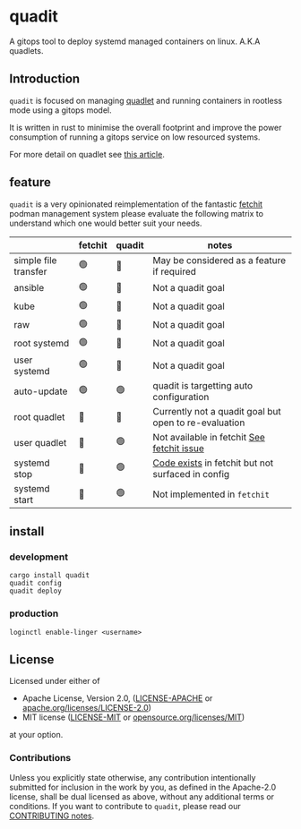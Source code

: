 # quadit

A gitops tool to deploy systemd managed containers on linux. A.K.A quadlets.

## Introduction

`quadit` is focused on managing [quadlet](https://docs.podman.io/en/latest/markdown/podman-systemd.unit.5.html) and running containers in rootless mode using a gitops model.

It is written in rust to minimise the overall footprint and improve the power consumption of running a gitops service on low resourced systems.

For more detail on quadlet see [this article](https://www.redhat.com/sysadmin/quadlet-podman). 

## feature

`quadit` is a very opinionated reimplementation of the fantastic [fetchit](https://github.com/containers/fetchit) podman management system please evaluate the following matrix to understand which one would better suit your needs.

||fetchit|quadit|notes|
|---|---|---|---|
|simple file transfer|:green_circle:|:red_circle:|May be considered as a feature if required|
|ansible|:green_circle:|:red_circle:|Not a quadit goal|
|kube|:green_circle:|:red_circle:|Not a quadit goal|
|raw|:green_circle:|:red_circle:|Not a quadit goal|
|root systemd|:green_circle:|:red_circle:|Not a quadit goal|
|user systemd|:green_circle:|:red_circle:|Not a quadit goal|
|auto-update|:green_circle:|:green_circle:|quadit is targetting auto configuration|
|root quadlet|:red_circle:|:red_circle:|Currently not a quadit goal but open to re-evaluation|
|user quadlet|:red_circle:|:green_circle:|Not available in fetchit [See fetchit issue](https://github.com/containers/fetchit/issues/311)|
|systemd stop|:red_circle:|:green_circle:|[Code exists](https://github.com/containers/fetchit/blob/main/method_containers/systemd/systemd-script#L51) in fetchit but not surfaced in config|
|systemd start|:red_circle:|:green_circle:|Not implemented in `fetchit`|



## install

### development 

```
cargo install quadit
quadit config
quadit deploy
```

### production

```
loginctl enable-linger <username>
```


## License

Licensed under either of

* Apache License, Version 2.0, ([LICENSE-APACHE](LICENSE-APACHE) or [apache.org/licenses/LICENSE-2.0](https://www.apache.org/licenses/LICENSE-2.0))
* MIT license ([LICENSE-MIT](LICENSE-MIT) or [opensource.org/licenses/MIT](https://opensource.org/licenses/MIT))

at your option.


### Contributions

Unless you explicitly state otherwise, any contribution intentionally
submitted for inclusion in the work by you, as defined in the Apache-2.0
license, shall be dual licensed as above, without any additional terms or
conditions.
If you want to contribute to `quadit`, please read our [CONTRIBUTING notes].

[CONTRIBUTING notes]: CONTRIBUTING.md
